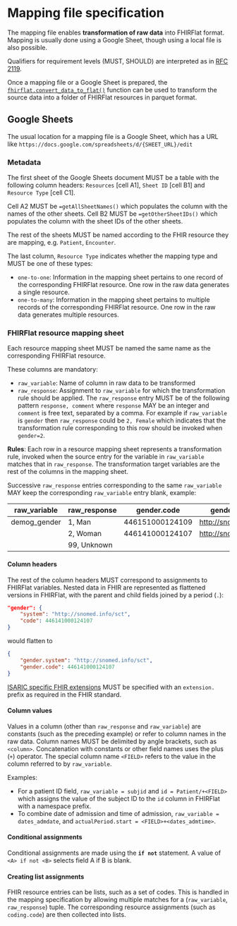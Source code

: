 # Mapping file specification

The mapping file enables **transformation of raw data** into FHIRFlat format.
Mapping is usually done using a Google Sheet, though using a local file is also
possible.

Qualifiers for requirement levels (MUST, SHOULD) are interpreted as in [RFC 2119](https://datatracker.ietf.org/doc/html/rfc2119).

Once a mapping file or a Google Sheet is prepared, the
[`fhirflat.convert_data_to_flat()`](../fhirflat.rst) function can be used to
transform the source data into a folder of FHIRFlat resources in parquet format.

## Google Sheets

The usual location for a mapping file is a Google Sheet, which has a URL like
`https://docs.google.com/spreadsheets/d/{SHEET_URL}/edit`

### Metadata

The first sheet of the Google Sheets document MUST be a table with the following
column headers: `Resources` [cell A1], `Sheet ID` [cell B1] and `Resource Type`
[cell C1].

Cell A2 MUST be `=getAllSheetNames()` which populates the column with the names
of the other sheets. Cell B2 MUST be `=getOtherSheetIDs()` which populates the
column with the sheet IDs of the other sheets.

The rest of the sheets MUST be named according to the FHIR resource they are
mapping, e.g. `Patient`, `Encounter`.

The last column, `Resource Type` indicates whether the mapping type and MUST be
one of these types:

- `one-to-one`: Information in the mapping sheet pertains to one record of the
  corresponding FHIRFlat resource. One row in the raw data generates a single
  resource.
- `one-to-many`: Information in the mapping sheet pertains to multiple records
  of the corresponding FHIRFlat resource. One row in the raw data generates
  multiple resources.

### FHIRFlat resource mapping sheet

Each resource mapping sheet MUST be named the same name as the corresponding FHIRFlat resource.

These columns are mandatory:
- `raw_variable`: Name of column in raw data to be transformed
- `raw_response`: Assignment to `raw_variable` for which the transformation rule
  should be applied. The `raw_response` entry MUST be of the following pattern
  `response, comment` where `response` MAY be an integer and `comment` is free
  text, separated by a comma. For example if `raw_variable` is `gender` then
  `raw_response` could be `2, Female` which indicates that the transformation
  rule corresponding to this row should be invoked when `gender=2`.

**Rules**: Each row in a resource mapping sheet represents a transformation
rule, invoked when the source entry for the variable in `raw_variable`
matches that in `raw_response`. The transformation target variables are the rest
of the columns in the mapping sheet.

Successive `raw_response` entries corresponding to the same `raw_variable` MAY
keep the corresponding `raw_variable` entry blank, example:

| raw_variable | raw_response |   gender.code   | gender.system          |
|--------------|--------------|-----------------|-------------------------
| demog_gender | 1, Man       | 446151000124109 | http://snomed.info/sct |
|              | 2, Woman     | 446141000124107 | http://snomed.info/sct |
|              | 99, Unknown  |                 |                        |

#### Column headers

The rest of the column headers MUST correspond to assignments to FHIRFlat
variables. Nested data in FHIR are represented as flattened versions in
FHIRFlat, with the parent and child fields joined by a period (`.`):

```json
"gender": {
    "system": "http://snomed.info/sct",
    "code": 446141000124107
}
```
would flatten to
```json
{
    "gender.system": "http://snomed.info/sct",
    "gender.code": 446141000124107
}
```

[ISARIC specific FHIR extensions](isaric-fhir-extensions.rst) MUST be specified
with an `extension.` prefix as required in the FHIR standard.

#### Column values

Values in a column (other than `raw_response` and `raw_variable`) are constants
(such as the preceding example) or refer to column names in the raw data. Column
names MUST be delimited by angle brackets, such as `<column>`.
Concatenation with constants or other field names uses the plus (`+`)
operator. The special column name `<FIELD>` refers to the value in the column
referred to by `raw_variable`.

Examples:
- For a patient ID field, `raw_variable = subjid` and `id = Patient/+<FIELD>`
  which assigns the value of the subject ID to the `id` column in FHIRFlat with
  a namespace prefix.
- To combine date of admission and time of admission, `raw_variable =
  dates_admdate`, and `actualPeriod.start = <FIELD>+<dates_admtime>`.

#### Conditional assignments

Conditional assignments are made using the **`if not`** statement. A value of
`<A> if not <B>` selects field A if B is blank.

#### Creating list assignments

FHIR resource entries can be lists, such as a set of codes. This is handled in
the mapping specification by allowing multiple matches for a (`raw_variable`,
`raw_response`) tuple. The corresponding resource assignments (such as
`coding.code`) are then collected into lists.